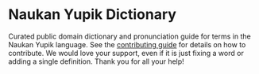 
# Naukan Yupik Dictionary

Curated public domain dictionary and pronunciation guide for terms in the Naukan Yupik language. See the [contributing guide](https://github.com/drumworkteam/term/blob/make/.github/contributing.md) for details on how to contribute. We would love your support, even if it is just fixing a word or adding a single definition. Thank you for all your help!